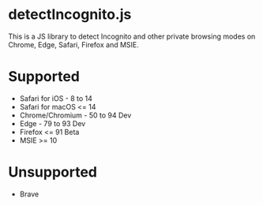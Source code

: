 # detectIncognito.js
This is a JS library to detect Incognito and other private browsing modes on Chrome, Edge, Safari, Firefox and MSIE.

# Supported
 * Safari for iOS - 8 to 14
 * Safari for macOS <= 14
 * Chrome/Chromium - 50 to 94 Dev
 * Edge - 79 to 93 Dev
 * Firefox <= 91 Beta
 * MSIE >= 10

# Unsupported
 * Brave
